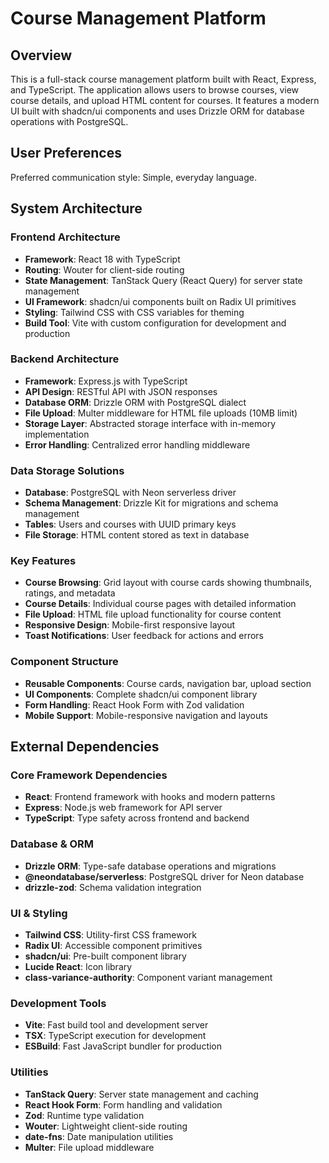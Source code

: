 # Course Management Platform

## Overview

This is a full-stack course management platform built with React, Express, and TypeScript. The application allows users to browse courses, view course details, and upload HTML content for courses. It features a modern UI built with shadcn/ui components and uses Drizzle ORM for database operations with PostgreSQL.

## User Preferences

Preferred communication style: Simple, everyday language.

## System Architecture

### Frontend Architecture
- **Framework**: React 18 with TypeScript
- **Routing**: Wouter for client-side routing
- **State Management**: TanStack Query (React Query) for server state management
- **UI Framework**: shadcn/ui components built on Radix UI primitives
- **Styling**: Tailwind CSS with CSS variables for theming
- **Build Tool**: Vite with custom configuration for development and production

### Backend Architecture
- **Framework**: Express.js with TypeScript
- **API Design**: RESTful API with JSON responses
- **Database ORM**: Drizzle ORM with PostgreSQL dialect
- **File Upload**: Multer middleware for HTML file uploads (10MB limit)
- **Storage Layer**: Abstracted storage interface with in-memory implementation
- **Error Handling**: Centralized error handling middleware

### Data Storage Solutions
- **Database**: PostgreSQL with Neon serverless driver
- **Schema Management**: Drizzle Kit for migrations and schema management
- **Tables**: Users and courses with UUID primary keys
- **File Storage**: HTML content stored as text in database

### Key Features
- **Course Browsing**: Grid layout with course cards showing thumbnails, ratings, and metadata
- **Course Details**: Individual course pages with detailed information
- **File Upload**: HTML file upload functionality for course content
- **Responsive Design**: Mobile-first responsive layout
- **Toast Notifications**: User feedback for actions and errors

### Component Structure
- **Reusable Components**: Course cards, navigation bar, upload section
- **UI Components**: Complete shadcn/ui component library
- **Form Handling**: React Hook Form with Zod validation
- **Mobile Support**: Mobile-responsive navigation and layouts

## External Dependencies

### Core Framework Dependencies
- **React**: Frontend framework with hooks and modern patterns
- **Express**: Node.js web framework for API server
- **TypeScript**: Type safety across frontend and backend

### Database & ORM
- **Drizzle ORM**: Type-safe database operations and migrations
- **@neondatabase/serverless**: PostgreSQL driver for Neon database
- **drizzle-zod**: Schema validation integration

### UI & Styling
- **Tailwind CSS**: Utility-first CSS framework
- **Radix UI**: Accessible component primitives
- **shadcn/ui**: Pre-built component library
- **Lucide React**: Icon library
- **class-variance-authority**: Component variant management

### Development Tools
- **Vite**: Fast build tool and development server
- **TSX**: TypeScript execution for development
- **ESBuild**: Fast JavaScript bundler for production

### Utilities
- **TanStack Query**: Server state management and caching
- **React Hook Form**: Form handling and validation
- **Zod**: Runtime type validation
- **Wouter**: Lightweight client-side routing
- **date-fns**: Date manipulation utilities
- **Multer**: File upload middleware